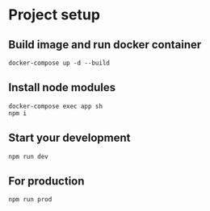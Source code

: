 # Project setup
## Build image and run docker container
```shell
docker-compose up -d --build
```
## Install node modules
```shell
docker-compose exec app sh
npm i
```
## Start your development
```shell
npm run dev
```
## For production
```shell
npm run prod
```